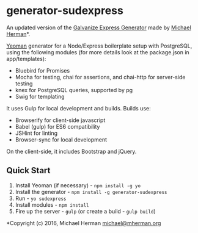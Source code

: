 # generator-sudexpress

An updated version of the [Galvanize Express Generator](https://www.npmjs.com/package/generator-galvanize-express) made by [Michael Herman](http://mherman.org/)*.

[Yeoman](http://yeoman.io) generator for a Node/Express boilerplate setup with PostgreSQL, using the following modules (for more details look at the package.json in app/templates):

* Bluebird for Promises
* Mocha for testing, chai for assertions, and chai-http for server-side testing
* knex for PostgreSQL queries, supported by pg
* Swig for templating

It uses Gulp for local development and builds. Builds use:
* Browserify for client-side javascript
* Babel (gulp) for ES6 compatibility
* JSHint for linting
* Browser-sync for local development

On the client-side, it includes Bootstrap and jQuery.


## Quick Start

1. Install Yeoman (if necessary) - `npm install -g yo`
1. Install the generator - `npm install -g generator-sudexpress`
1. Run - `yo sudexpress`
1. Install modules - `npm install`
1. Fire up the server - `gulp` (or create a build - `gulp build`)



*Copyright (c) 2016, Michael Herman michael@mherman.org
